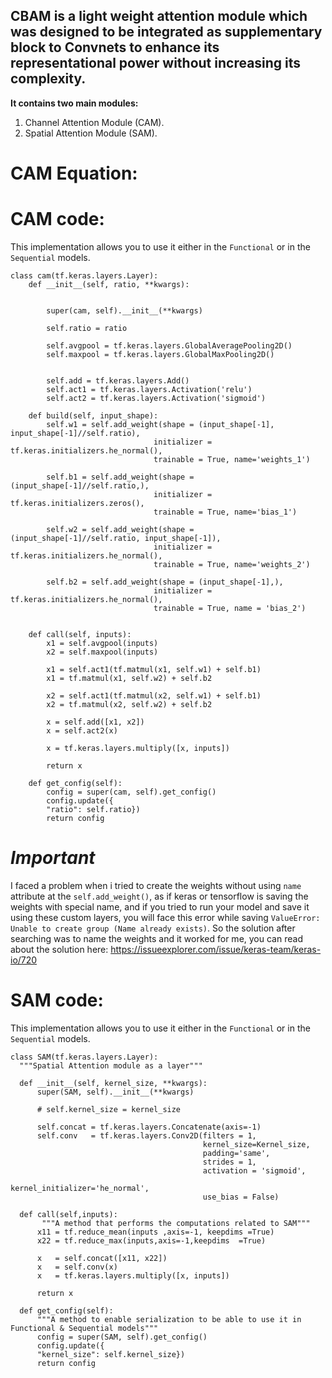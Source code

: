 ## **CBAM** is a light weight attention module which was designed to be integrated as supplementary block to Convnets to enhance its representational power without increasing its complexity.

**It contains two main modules:**

1. Channel Attention Module (CAM).
2. Spatial Attention Module (SAM).

# CAM Equation:

# CAM code:
This implementation allows you to use it either in the `Functional` or in the `Sequential` models.
```
class cam(tf.keras.layers.Layer):
    def __init__(self, ratio, **kwargs):


        super(cam, self).__init__(**kwargs)

        self.ratio = ratio

        self.avgpool = tf.keras.layers.GlobalAveragePooling2D()
        self.maxpool = tf.keras.layers.GlobalMaxPooling2D()

        
        self.add = tf.keras.layers.Add()
        self.act1 = tf.keras.layers.Activation('relu')
        self.act2 = tf.keras.layers.Activation('sigmoid')

    def build(self, input_shape):
        self.w1 = self.add_weight(shape = (input_shape[-1], input_shape[-1]//self.ratio), 
                                initializer = tf.keras.initializers.he_normal(),  
                                trainable = True, name='weights_1')  

        self.b1 = self.add_weight(shape = (input_shape[-1]//self.ratio,), 
                                initializer = tf.keras.initializers.zeros(),
                                trainable = True, name='bias_1')

        self.w2 = self.add_weight(shape = (input_shape[-1]//self.ratio, input_shape[-1]), 
                                initializer = tf.keras.initializers.he_normal(),  
                                trainable = True, name='weights_2')  

        self.b2 = self.add_weight(shape = (input_shape[-1],), 
                                initializer = tf.keras.initializers.he_normal(),
                                trainable = True, name = 'bias_2')  
      

    def call(self, inputs):
        x1 = self.avgpool(inputs)    
        x2 = self.maxpool(inputs)

        x1 = self.act1(tf.matmul(x1, self.w1) + self.b1)
        x1 = tf.matmul(x1, self.w2) + self.b2

        x2 = self.act1(tf.matmul(x2, self.w1) + self.b1)
        x2 = tf.matmul(x2, self.w2) + self.b2

        x = self.add([x1, x2])
        x = self.act2(x)

        x = tf.keras.layers.multiply([x, inputs])

        return x

    def get_config(self):
        config = super(cam, self).get_config()
        config.update({
        "ratio": self.ratio})
        return config              
```

# *Important*
 I faced a problem when i tried to create the weights without using `name` attribute at the `self.add_weight()`, as if keras or tensorflow is saving the weights with special name, and if you tried to run your model and save it using these custom layers, you will face this error while saving `ValueError: Unable to create group (Name already exists)`. So the solution after searching was to name the weights and it worked for me, you can read about the solution here: https://issueexplorer.com/issue/keras-team/keras-io/720
 
 
 # SAM code:
This implementation allows you to use it either in the `Functional` or in the `Sequential` models.

```
class SAM(tf.keras.layers.Layer):
  """Spatial Attention module as a layer"""

  def __init__(self, kernel_size, **kwargs):
      super(SAM, self).__init__(**kwargs)

      # self.kernel_size = kernel_size

      self.concat = tf.keras.layers.Concatenate(axis=-1)
      self.conv   = tf.keras.layers.Conv2D(filters = 1, 
                                           kernel_size=Kernel_size, 
                                           padding='same',  
                                           strides = 1, 
                                           activation = 'sigmoid',  
                                           kernel_initializer='he_normal',
                                           use_bias = False)

  def call(self,inputs):
       """A method that performs the computations related to SAM"""
      x11 = tf.reduce_mean(inputs ,axis=-1, keepdims =True)
      x22 = tf.reduce_max(inputs,axis=-1,keepdims  =True)

      x   = self.concat([x11, x22])
      x   = self.conv(x)
      x   = tf.keras.layers.multiply([x, inputs])
             
      return x
    
  def get_config(self):
      """A method to enable serialization to be able to use it in Functional & Sequential models"""
      config = super(SAM, self).get_config()
      config.update({
      "kernel_size": self.kernel_size})
      return config
```
 
 
 




